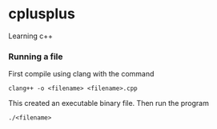 # cplusplus
Learning c++

### Running a file
First compile using clang with the command
```
clang++ -o <filename> <filename>.cpp
```
This created an executable binary file. Then run the program
```
./<filename>
```
